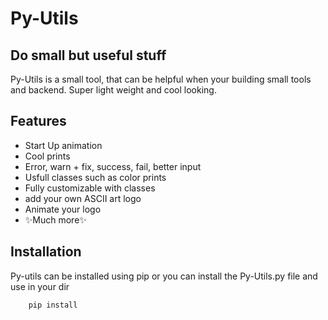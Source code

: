 # Py-Utils
## Do small but useful stuff

Py-Utils is a small tool, that can be helpful when your building small tools and backend.
Super light weight and cool looking.

## Features

- Start Up animation
- Cool prints
- Error, warn + fix, success, fail, better input
- Usfull classes such as color prints
- Fully customizable with classes
- add your own ASCII art logo
- Animate your logo
- ✨Much more✨


## Installation
Py-utils can be installed using pip
or you can install the Py-Utils.py file and use in your dir

```sh
    pip install 
```
